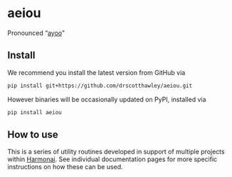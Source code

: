 aeiou
================

<!-- WARNING: THIS FILE WAS AUTOGENERATED! DO NOT EDIT! -->

Pronounced “[ayoo](https://youtu.be/Hv6RbEOlqRo?t=24)”

## Install

We recommend you install the latest version from GitHub via

``` sh
pip install git+https://github.com/drscotthawley/aeiou.git
```

However binaries will be occasionally updated on PyPI, installed via

``` sh
pip install aeiou
```

## How to use

This is a series of utility routines developed in support of multiple
projects within [Harmonai](https://www.harmonai.org/). See individual
documentation pages for more specific instructions on how these can be
used.

